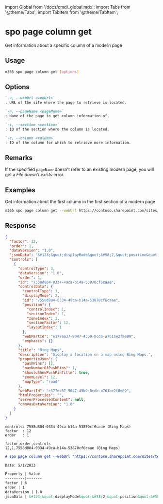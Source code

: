 <!-- DISCLAIMER: All secrets, passwords, and sensitive values in this document are examples only and not real credentials. -->
import Global from '/docs/cmd/_global.mdx';
import Tabs from '@theme/Tabs';
import TabItem from '@theme/TabItem';

# spo page column get

Get information about a specific column of a modern page

## Usage

```sh
m365 spo page column get [options]
```

## Options

```md definition-list
`-u, --webUrl <webUrl>`
: URL of the site where the page to retrieve is located.

`-n, --pageName <pageName>`
: Name of the page to get column information of.

`-s, --section <section>`
: ID of the section where the column is located.

`-c, --column <column>`
: ID of the column for which to retrieve more information.
```

<Global />

## Remarks

If the specified `pageName` doesn't refer to an existing modern page, you will get a _File doesn't exists_ error.

## Examples

Get information about the first column in the first section of a modern page

```sh
m365 spo page column get --webUrl https://contoso.sharepoint.com/sites/team-a --pageName home.aspx --section 1 --column 1
```

## Response

<Tabs>
  <TabItem value="JSON">

  ```json
  {
    "factor": 12,
    "order": 1,
    "dataVersion": "1.0",
    "jsonData": "&#123;&quot;displayMode&quot;&#58;2,&quot;position&quot;&#58;&#123;&quot;sectionFactor&quot;&#58;12,&quot;sectionIndex&quot;&#58;1,&quot;zoneIndex&quot;&#58;1&#125;&#125;",
    "controls": [
      {
        "controlType": 3,
        "dataVersion": "1.0",
        "order": 1,
        "id": "7558d804-0334-49ca-b14a-53870cf6caae",
        "controlData": {
          "controlType": 3,
          "displayMode": 2,
          "id": "7558d804-0334-49ca-b14a-53870cf6caae",
          "position": {
            "controlIndex": 1,
            "sectionIndex": 1,
            "zoneIndex": 1,
            "sectionFactor": 12,
            "layoutIndex": 1
          },
          "webPartId": "e377ea37-9047-43b9-8cdb-a761be2f8e09",
          "emphasis": {}
        },
        "title": "Bing Maps",
        "description": "Display a location on a map using Bing Maps.",
        "propertieJson": {
          "pushPins": [],
          "maxNumberOfPushPins": 1,
          "shouldShowPushPinTitle": true,
          "zoomLevel": 12,
          "mapType": "road"
        },
        "webPartId": "e377ea37-9047-43b9-8cdb-a761be2f8e09",
        "htmlProperties": "",
        "serverProcessedContent": null,
        "canvasDataVersion": "1.0"
      }
    ]
  }
  ```

  </TabItem>
  <TabItem value="Text">

  ```text
  controls: 7558d804-0334-49ca-b14a-53870cf6caae (Bing Maps)
  factor  : 12
  order   : 1
  ```

  </TabItem>
  <TabItem value="CSV">

  ```csv
  factor,order,controls
  12,1,7558d804-0334-49ca-b14a-53870cf6caae (Bing Maps)
  ```

  </TabItem>
  <TabItem value="Markdown">

  ```md
  # spo page column get --webUrl "https://contoso.sharepoint.com/sites/team-a" --pageName "home.aspx" --section "1" --column "1"

  Date: 5/1/2023

  Property | Value
  ---------|-------
  factor | 6
  order | 1
  dataVersion | 1.0
  jsonData | &#123;&quot;displayMode&quot;&#58;2,&quot;position&quot;&#58;&#123;&quot;sectionFactor&quot;&#58;6,&quot;sectionIndex&quot;&#58;1,&quot;zoneIndex&quot;&#58;1&#125;&#125;
  ```

  </TabItem>
</Tabs>

